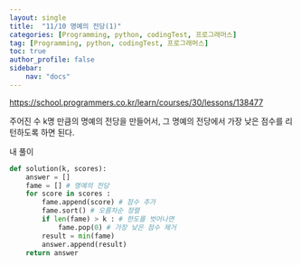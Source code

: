 ```yaml
---
layout: single
title:  "11/10 명예의 전당(1)"
categories: [Programming, python, codingTest, 프로그래머스]
tag: [Programming, python, codingTest, 프로그래머스]
toc: true
author_profile: false
sidebar:
    nav: "docs"
---
```


https://school.programmers.co.kr/learn/courses/30/lessons/138477 

주어진 수 k명 만큼의 명예의 전당을 만들어서, 그 명예의 전당에서 가장 낮은 점수를 리턴하도록 하면 된다.



내 풀이

```python
def solution(k, scores):
    answer = []
    fame = [] # 명예의 전당
    for score in scores :
        fame.append(score) # 점수 추가
        fame.sort() # 오름차순 정렬
        if len(fame) > k : # 한도를 벗어나면
            fame.pop(0) # 가장 낮은 점수 제거
        result = min(fame)
        answer.append(result)
    return answer
```

